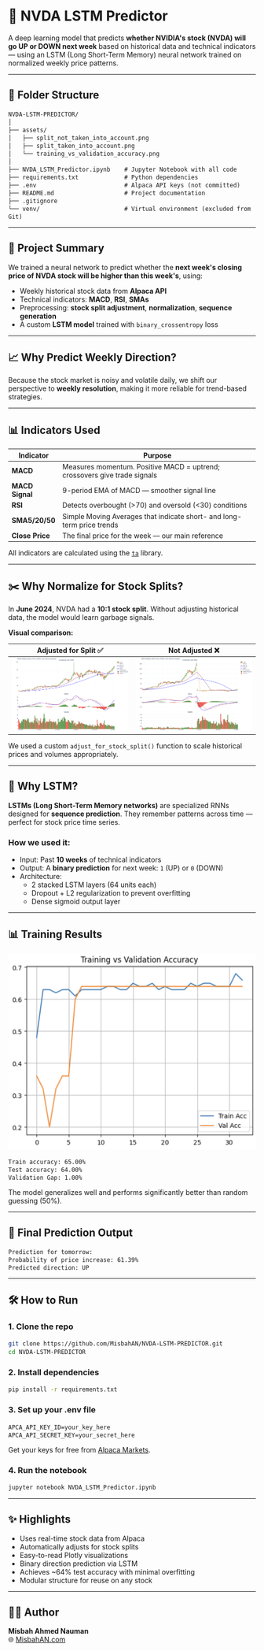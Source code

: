 # 🧠 NVDA LSTM Predictor

A deep learning model that predicts **whether NVIDIA's stock (NVDA) will go UP or DOWN next week** based on historical data and technical indicators — using an LSTM (Long Short-Term Memory) neural network trained on normalized weekly price patterns.

---

## 📂 Folder Structure

```
NVDA-LSTM-PREDICTOR/
│
├── assets/
│   ├── split_not_taken_into_account.png
│   ├── split_taken_into_account.png
│   └── training_vs_validation_accuracy.png
│
├── NVDA_LSTM_Predictor.ipynb    # Jupyter Notebook with all code
├── requirements.txt             # Python dependencies
├── .env                         # Alpaca API keys (not committed)
├── README.md                    # Project documentation
├── .gitignore
└── venv/                        # Virtual environment (excluded from Git)
```

---

## 🚀 Project Summary

We trained a neural network to predict whether the **next week's closing price of NVDA stock will be higher than this week's**, using:

- Weekly historical stock data from **Alpaca API**
- Technical indicators: **MACD**, **RSI**, **SMAs**
- Preprocessing: **stock split adjustment**, **normalization**, **sequence generation**
- A custom **LSTM model** trained with `binary_crossentropy` loss

---

## 📈 Why Predict Weekly Direction?

Because the stock market is noisy and volatile daily, we shift our perspective to **weekly resolution**, making it more reliable for trend-based strategies.

---

## 📊 Indicators Used

| Indicator       | Purpose                                                                   |
| --------------- | ------------------------------------------------------------------------- |
| **MACD**        | Measures momentum. Positive MACD = uptrend; crossovers give trade signals |
| **MACD Signal** | 9-period EMA of MACD — smoother signal line                               |
| **RSI**         | Detects overbought (>70) and oversold (<30) conditions                    |
| **SMA5/20/50**  | Simple Moving Averages that indicate short- and long-term price trends    |
| **Close Price** | The final price for the week — our main reference                         |

All indicators are calculated using the [`ta`](https://github.com/bukosabino/ta) library.

---

## ✂️ Why Normalize for Stock Splits?

In **June 2024**, NVDA had a **10:1 stock split**. Without adjusting historical data, the model would learn garbage signals.

**Visual comparison:**

| Adjusted for Split ✅                            | Not Adjusted ❌                                          |
| ------------------------------------------------ | -------------------------------------------------------- |
| ![Adjusted](assets/split_taken_into_account.png) | ![Not Adjusted](assets/split_not_taken_into_account.png) |

We used a custom `adjust_for_stock_split()` function to scale historical prices and volumes appropriately.

---

## 🤖 Why LSTM?

**LSTMs (Long Short-Term Memory networks)** are specialized RNNs designed for **sequence prediction**. They remember patterns across time — perfect for stock price time series.

### How we used it:

- Input: Past **10 weeks** of technical indicators
- Output: A **binary prediction** for next week: `1` (UP) or `0` (DOWN)
- Architecture:
  - 2 stacked LSTM layers (64 units each)
  - Dropout + L2 regularization to prevent overfitting
  - Dense sigmoid output layer

---

## 📊 Training Results

![Accuracy](assets/training_vs_validation_accuracy.png)

```
Train accuracy: 65.00%
Test accuracy: 64.00%
Validation Gap: 1.00%
```

The model generalizes well and performs significantly better than random guessing (50%).

---

## 🔮 Final Prediction Output

```text
Prediction for tomorrow:
Probability of price increase: 61.39%
Predicted direction: UP
```

---

## 🛠️ How to Run

### 1. Clone the repo

```bash
git clone https://github.com/MisbahAN/NVDA-LSTM-PREDICTOR.git
cd NVDA-LSTM-PREDICTOR
```

### 2. Install dependencies

```bash
pip install -r requirements.txt
```

### 3. Set up your .env file

```env
APCA_API_KEY_ID=your_key_here
APCA_API_SECRET_KEY=your_secret_here
```

Get your keys for free from [Alpaca Markets](https://alpaca.markets/).

### 4. Run the notebook

```bash
jupyter notebook NVDA_LSTM_Predictor.ipynb
```

---

## ✨ Highlights

- Uses real-time stock data from Alpaca
- Automatically adjusts for stock splits
- Easy-to-read Plotly visualizations
- Binary direction prediction via LSTM
- Achieves ~64% test accuracy with minimal overfitting
- Modular structure for reuse on any stock

---

## 🧑‍💻 Author

**Misbah Ahmed Nauman**  
🌐 [MisbahAN.com](https://MisbahAN.com)
